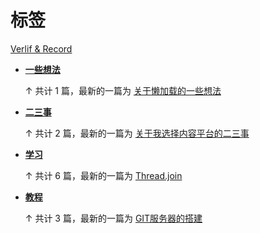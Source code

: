 # 标签

[Verlif & Record](index.md)

* __[一些想法](tags/一些想法.md)__

  ↑ 共计 1 篇，最新的一篇为 [关于懒加载的一些想法](docs/一些想法/关于懒加载.md)

* __[二三事](tags/二三事.md)__

  ↑ 共计 2 篇，最新的一篇为 [关于我选择内容平台的二三事](docs/二三事/关于我选择内容平台的二三事.md)

* __[学习](tags/学习.md)__

  ↑ 共计 6 篇，最新的一篇为 [Thread.join](docs/学习/Thread.join.md)

* __[教程](tags/教程.md)__

  ↑ 共计 3 篇，最新的一篇为 [GIT服务器的搭建](docs/教程/GIT服务器的搭建.md)

